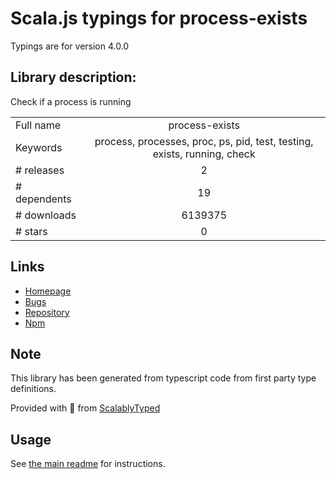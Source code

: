 
# Scala.js typings for process-exists

Typings are for version 4.0.0

## Library description:
Check if a process is running

|                    |                 |
| ------------------ | :-------------: |
| Full name          | process-exists |
| Keywords           | process, processes, proc, ps, pid, test, testing, exists, running, check |
| # releases         | 2 |
| # dependents       | 19 |
| # downloads        | 6139375 |
| # stars            | 0 |

## Links
- [Homepage](https://github.com/sindresorhus/process-exists#readme)
- [Bugs](https://github.com/sindresorhus/process-exists/issues)
- [Repository](https://github.com/sindresorhus/process-exists)
- [Npm](https://www.npmjs.com/package/process-exists)
    


## Note
This library has been generated from typescript code from first party type definitions.

Provided with :purple_heart: from [ScalablyTyped](https://github.com/oyvindberg/ScalablyTyped)

## Usage
See [the main readme](../../readme.md) for instructions.


